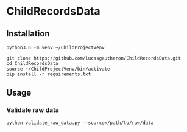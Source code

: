 # ChildRecordsData

## Installation

```
python3.6 -m venv ~/ChildProjectVenv

git clone https://github.com/lucasgautheron/ChildRecordsData.git
cd ChildRecordsData
source ~/ChildProjectVenv/bin/activate
pip install -r requirements.txt
```

## Usage

### Validate raw data

```
python validate_raw_data.py --source=/path/to/raw/data
```


